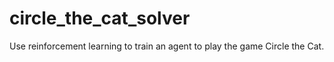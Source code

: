 # circle_the_cat_solver
Use reinforcement learning to train an agent to play the game Circle the Cat.

